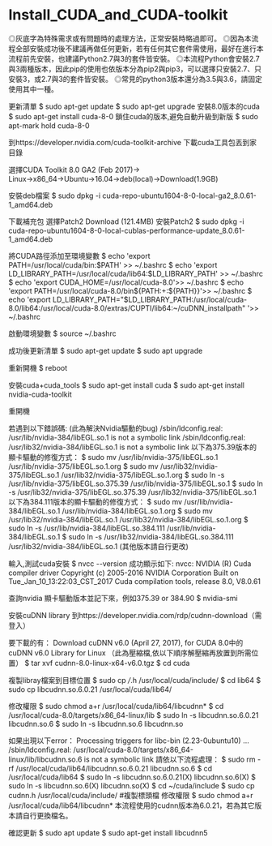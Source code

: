 # Install_CUDA_and_CUDA-toolkit
◎灰底字為特殊需求或有問題時的處理方法，正常安裝時略過即可。
◎因為本流程全部安裝成功後不建議再做任何更新，若有任何其它套件需使用，最好在進行本流程前先安裝，也建議Python2.7與3的套件皆安裝。
◎本流程Python會安裝2.7與3兩種版本，因此pip的使用也依版本分為pip2與pip3，可以選擇只安裝2.7、只安裝3，或2.7與3的套件皆安裝。
◎常見的python3版本還分為3.5與3.6，請固定使用其中一種。


更新清單
$ sudo apt-get update
$ sudo apt-get upgrade
安裝8.0版本的cuda
$ sudo apt-get install cuda-8-0
鎖住cuda的版本,避免自動升級到新版
$ sudo apt-mark hold cuda-8-0

到https://developer.nvidia.com/cuda-toolkit-archive
下載cuda工具包丟到家目錄

選擇CUDA Toolkit 8.0 GA2 (Feb 2017)→
Linux→x86_64→Ubuntu→16.04→deb(local)→Download(1.9GB)

安裝deb檔案
$ sudo dpkg -i cuda-repo-ubuntu1604-8-0-local-ga2_8.0.61-1_amd64.deb

下載補充包
選擇Patch2       Download (121.4MB)
安裝Patch2
$ sudo dpkg -i cuda-repo-ubuntu1604-8-0-local-cublas-performance-update_8.0.61-1_amd64.deb

將CUDA路徑添加至環境變數
$ echo 'export PATH=/usr/local/cuda/bin:$PATH' >> ~/.bashrc
$ echo 'export LD_LIBRARY_PATH=/usr/local/cuda/lib64:$LD_LIBRARY_PATH' >> ~/.bashrc
$ echo 'export CUDA_HOME=/usr/local/cuda-8.0'>> ~/.bashrc
$ echo 'export PATH=/usr/local/cuda-8.0/bin${PATH:+:${PATH}}'>> ~/.bashrc
$ echo 'export LD_LIBRARY_PATH="$LD_LIBRARY_PATH:/usr/local/cuda-8.0/lib64:/usr/local/cuda-8.0/extras/CUPTI/lib64:~/cuDNN_installpath" '>> ~/.bashrc

啟動環境變數
$ source ~/.bashrc

成功後更新清單
$ sudo apt-get update 
$ sudo apt upgrade

重新開機
$ reboot

安裝cuda+cuda_tools
$ sudo apt-get install cuda
$ sudo apt-get install nvidia-cuda-toolkit

重開機

若遇到以下錯誤碼: (此為解決Nvidia驅動的bug)
/sbin/ldconfig.real: /usr/lib/nvidia-384/libEGL.so.1 is not a symbolic link
/sbin/ldconfig.real: /usr/lib32/nvidia-384/libEGL.so.1 is not a symbolic link
以下為375.39版本的顯卡驅動的修復方式：
$ sudo mv /usr/lib/nvidia-375/libEGL.so.1 /usr/lib/nvidia-375/libEGL.so.1.org
$ sudo mv /usr/lib32/nvidia-375/libEGL.so.1 /usr/lib32/nvidia-375/libEGL.so.1.org
$ sudo ln -s /usr/lib/nvidia-375/libEGL.so.375.39 /usr/lib/nvidia-375/libEGL.so.1
$ sudo ln -s /usr/lib32/nvidia-375/libEGL.so.375.39 /usr/lib32/nvidia-375/libEGL.so.1
以下為384.111版本的顯卡驅動的修復方式：
$ sudo mv /usr/lib/nvidia-384/libEGL.so.1 /usr/lib/nvidia-384/libEGL.so.1.org
$ sudo mv /usr/lib32/nvidia-384/libEGL.so.1 /usr/lib32/nvidia-384/libEGL.so.1.org
$ sudo ln -s /usr/lib/nvidia-384/libEGL.so.384.111 /usr/lib/nvidia-384/libEGL.so.1
$ sudo ln -s /usr/lib32/nvidia-384/libEGL.so.384.111 /usr/lib32/nvidia-384/libEGL.so.1
(其他版本請自行更改)


輸入,測試cuda安裝
$ nvcc --version
成功顯示如下:
nvcc: NVIDIA (R) Cuda compiler driver
Copyright (c) 2005-2016 NVIDIA Corporation
Built on Tue_Jan_10_13:22:03_CST_2017
Cuda compilation tools, release 8.0, V8.0.61

查詢nvidia 顯卡驅動版本並記下來，例如375.39 or 384.90
$ nvidia-smi
 
安裝cuDNN library
到https://developer.nvidia.com/rdp/cudnn-download（需登入）

要下載的有：
Download cuDNN v6.0 (April 27, 2017), for CUDA 8.0中的cuDNN v6.0 Library for Linux
（此為壓縮檔,依以下順序解壓縮再放置到所需位置）
$ tar xvf cudnn-8.0-linux-x64-v6.0.tgz
$ cd cuda

複製libray檔案到目標位置
$ sudo cp */*.h /usr/local/cuda/include/
$ cd lib64
$ sudo cp  libcudnn.so.6.0.21  /usr/local/cuda/lib64/

修改權限
$ sudo chmod a+r /usr/local/cuda/lib64/libcudnn*
$ cd /usr/local/cuda-8.0/targets/x86_64-linux/lib
$ sudo ln -s libcudnn.so.6.0.21  libcudnn.so.6
$ sudo ln -s libcudnn.so.6  libcudnn.so

如果出現以下error：
Processing triggers for libc-bin (2.23-0ubuntu10) ...
/sbin/ldconfig.real: /usr/local/cuda-8.0/targets/x86_64-linux/lib/libcudnn.so.6 is not a symbolic link
請依以下流程處理：
$ sudo rm -rf  /usr/local/cuda/lib64/libcudnn.so.6.0.21 libcudnn.so.6
$ cd  /usr/local/cuda/lib64
$ sudo ln -s libcudnn.so.6.0.21(X) libcudnn.so.6(X)
$ sudo ln -s libcudnn.so.6(X) libcudnn.so(X)
$ cd ~/cuda/include
$ sudo cp cudnn.h /usr/local/cuda/include/  #複製標頭檔
修改權限
$ sudo chmod a+r /usr/local/cuda/lib64/libcudnn*
本流程使用的cudnn版本為6.0.21，若為其它版本請自行更換檔名。

確認更新
$ sudo apt update
$ sudo apt-get install libcudnn5 
